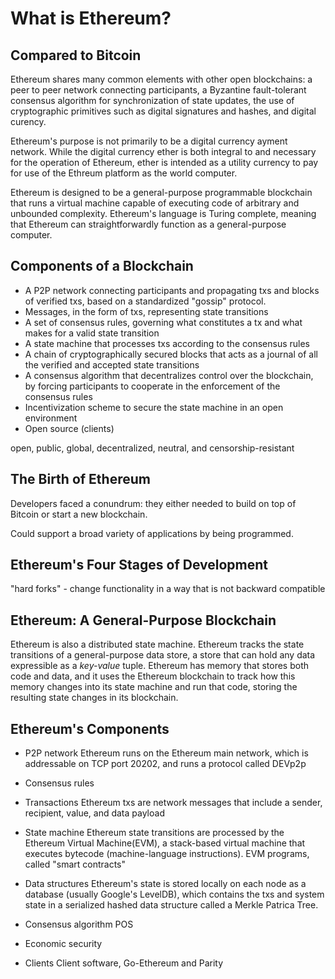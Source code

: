 # What is Ethereum?

## Compared to Bitcoin
Ethereum shares many common elements with other open blockchains: a peer to peer network connecting participants, a Byzantine fault-tolerant consensus algorithm for synchronization of state updates, the use of cryptographic primitives such as digital signatures and hashes, and digital curency. 

Ethereum's purpose is not primarily to be a digital currency ayment network. While the digital currency ether is both integral to and necessary for the operation of Ethereum, ether is intended as a utility currency to pay for use of the Ethreum platform as the world computer. 

Ethereum is designed to be a general-purpose programmable blockchain that runs a virtual machine capable of executing code of arbitrary and unbounded complexity. Ethereum's language is Turing complete, meaning that Ethereum can straightforwardly function as a general-purpose computer. 

## Components of a Blockchain
- A P2P network connecting participants and propagating txs and blocks of verified txs, based on a standardized "gossip" protocol. 
- Messages, in the form of txs, representing state transitions
- A set of consensus rules, governing what constitutes a tx and what makes for a valid state transition
- A state machine that processes txs according to the consensus rules
- A chain of cryptographically secured blocks that acts as a journal of all the verified and accepted state transitions
- A consensus algorithm that decentralizes control over the blockchain, by forcing participants to cooperate in the enforcement of the consensus rules
- Incentivization scheme to secure the state machine in an open environment
- Open source (clients)

open, public, global, decentralized, neutral, and censorship-resistant

## The Birth of Ethereum
Developers faced a conundrum: they either needed to build on top of Bitcoin or start a new blockchain. 

Could support a broad variety of applications by being programmed. 

## Ethereum's Four Stages of Development
"hard forks" - change functionality in a way that is not backward compatible

## Ethereum: A General-Purpose Blockchain
Ethereum is also a distributed state machine. Ethereum tracks the state transitions of a general-purpose data store, a store that can hold any data expressible as a *key-value* tuple. 
Ethereum has memory that stores both code and data, and it uses the Ethereum blockchain to track how this memory changes into its state machine and run that code, storing the resulting state changes in its blockchain. 

## Ethereum's Components
- P2P network
Ethereum runs on the Ethereum main network, which is addressable on TCP port 20202, and runs a protocol called DEVp2p

- Consensus rules

- Transactions
Ethereum txs are network messages that include a sender, recipient, value, and data payload

- State machine
Ethereum state transitions are processed by the Ethereum Virtual Machine(EVM), a stack-based virtual machine that executes bytecode (machine-language instructions). EVM programs, called "smart contracts"

- Data structures
Ethereum's state is stored locally on each node as a database (usually Google's LevelDB),  which contains the txs and system state in a serialized hashed data structure called a Merkle Patrica Tree. 

- Consensus algorithm
POS

- Economic security

- Clients
Client software, Go-Ethereum and Parity




